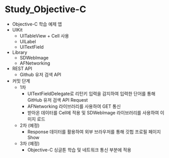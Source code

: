 # Study_Objective-C
- Objective-C 학습 예제 앱
- UIKit
  * UITableView + Cell 사용
  * UILabel
  * UITextField
- Library
  * SDWebImage
  * AFNetworking
- REST API
  * Github 유저 검색 API
- 커밋 단계
  * 1차
    * UITextFieldDelegate로 리턴키 입력을 감지하여 입력한 단어를 통해 GitHub 유저 검색 API Request
    * AFNetworking 라이브러리를 사용하여 GET 통신
    * 받아온 데이터를 Cell에 적용 및 SDWebImage 라이브러리를 사용하여 이미지 로드
  * 2차 (예정)
    * Response 데이터를 활용하여 외부 브라우저를 통해 깃헙 프로필 페이지 Show
  * 3차 (예정)
    * Objective-C 싱글톤 학습 및 네트워크 통신 부분에 적용
 
